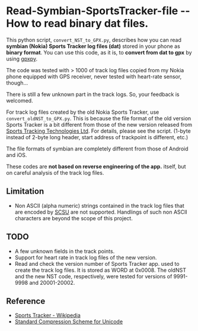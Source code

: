 # Read-Symbian-SportsTracker-file -- How to read binary dat files.
 This python script, `convert_NST_to_GPX.py`, describes how you can read **symbian (Nokia) Sports Tracker log files (dat)** stored 
in your phone as **binary format**.  You can use this code, as it is, to **convert from dat to gpx** by using [gpxpy](https://github.com/tkrajina/gpxpy).

 The code was tested with > 1000 of track log files copied from my Nokia phone equipped 
with GPS receiver, never tested with heart-rate sensor, though...

 There is still a few unknown part in the track logs.  So, your feedback is welcomed.

 For track log files created by the old Nokia Sports Tracker, use `convert_oldNST_to_GPX.py`. 
This is because the file format of the old version Sports Tracker is a bit different from those 
of the new version released from [Sports Tracking Technologies Ltd](http://www.sports-tracker.com/).  For details, please see 
the script.  (1-byte instead of 2-byte long header, start address of trackpoint is different, 
etc.)

 The file formats of symbian are completely different from those of Android and iOS.

 These codes are **not based on reverse engineering of the app.** itself, but on careful analysis of the track log files.
 
## Limitation
- Non ASCII (alpha numeric) strings contained in the track log files that are encoded by [SCSU](https://www.unicode.org/reports/tr6/tr6-4.html) are not supported. 
Handlings of such non ASCII characters are beyond the scope of this project.

## TODO
- A few unknown fields in the track points.
- Support for heart rate in track log files of the new version.
- Read and check the version number of Sports Tracker app. used to create the track log files.  It is stored as WORD at 0x0008.
The oldNST and the new NST code, respectively, were tested for versions of 9991-9998 and 20001-20002.

## Reference
- [Sports Tracker - Wikipedia](https://en.wikipedia.org/wiki/Sports_Tracker)
- [Standard Compression Scheme for Unicode](https://en.wikipedia.org/wiki/Standard_Compression_Scheme_for_Unicode)
